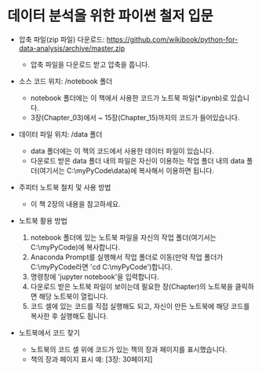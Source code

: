 # 데이터 분석을 위한 파이썬 철저 입문

- 압축 파일(zip 파일) 다운로드: https://github.com/wikibook/python-for-data-analysis/archive/master.zip
  - 압축 파일을 다운로드 받고 압축을 풉니다.
  
- 소스 코드 위치: /notebook 폴더
  - notebook 폴더에는 이 책에서 사용한 코드가 노트북 파일(\*.ipynb)로 있습니다.
  - 3장(Chapter_03)에서 ~ 15장(Chapter_15)까지의 코드가 들어있습니다.
- 데이터 파일 위치: /data 폴더
  - data 폴더에는 이 책의 코드에서 사용한 데이터 파일이 있습니다.
  - 다운로드 받은 data 폴더 내의 파일은 자신이 이용하는 작업 폴더 내의 data 폴더(여기서는 C:\myPyCode\data)에 복사해서 이용하면 됩니다.

- 주피터 노트북 철치 및 사용 방법
  - 이 책 2장의 내용을 참고하세요.

- 노트북 활용 방법
  1. notebook 폴더에 있는 노트북 파일을 자신의 작업 폴더(여기서는 C:\myPyCode)에 복사합니다.
  2. Anaconda Prompt를 실행해서 작업 폴더로 이동(만약 작업 폴더가 C:\myPyCode라면 'cd C:\myPyCode')합니다.
  3. 명령창에 'jupyter notebook'을 입력합니다.
  4. 다운로드 받은 노트북 파일이 보이는데 필요한 장(Chapter)의 노트북을 클릭하면 해당 노트북이 열립니다.
  5. 코드 셀에 있는 코드를 직접 실행해도 되고, 자신이 만든 노트북에 해당 코드를 복사한 후 실행해도 됩니다.
  
- 노트북에서 코드 찾기
  - 노트북의 코드 셀 위에 코드가 있는 책의 장과 페이지를 표시했습니다.
  - 책의 장과 페이지 표시 예: [3장: 30페이지]
